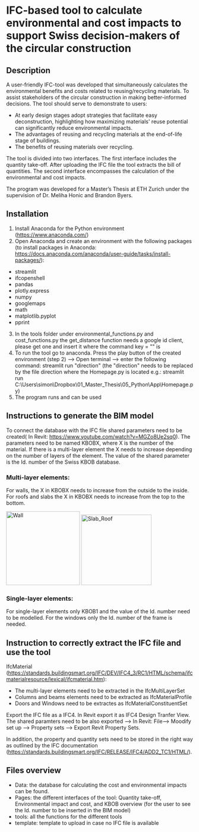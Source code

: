 # IFC-based tool to calculate environmental and cost impacts to support Swiss decision-makers of the circular construction
## Description

A user-friendly IFC-tool was developed that simultaneously calculates the environmental benefits and costs related to reusing/recycling materials. To assist stakeholders of the circular construction in making better-informed decisions.
The tool should serve to demonstrate to users:
+ At early design stages adopt strategies that facilitate easy deconstruction, highlighting how maximizing materials' reuse potential can significantly reduce environmental impacts.
+ The advantages of reusing and recycling materials at the end-of-life stage of buildings.
+ The benefits of reusing materials over recycling.

The tool is divided into two interfaces. The first interface includes the quantity take-off. After uploading the IFC file the tool extracts the bill of quantities. The second interface encompasses the calculation of the environmental and cost impacts. 

The program was developed for a Master’s Thesis at ETH Zurich under the supervision of Dr. Meliha Honic and Brandon Byers. 

## Installation

1. Install Anaconda for the Python environment (https://www.anaconda.com/)
2.  Open Anaconda and create an environment with the following packages (to install packages in Anaconda: https://docs.anaconda.com/anaconda/user-guide/tasks/install-packages/):
+ streamlit
+ ifcopenshell
+ pandas
+ plotly.express
+ numpy
+ googlemaps
+ math
+ matplotlib.pyplot
+ pprint
3. In the tools folder under environmental_functions.py and cost_functions.py the get_distance function needs a google id client, please get one and insert it where the command key = "" is 
4. To run the tool go to anaconda. Press the play  button  of the created environment (step 2) --> Open terminal --> enter the following command: streamlit run "direction" (the "direction" needs to be replaced by the file direction where the Homepage.py is located e.g.: 
streamlit run C:\Users\simon\Dropbox\01_Master_Thesis\05_Python\App\Homepage.py)
5. The program runs and can be used

## Instructions to generate the BIM model
To connect the database with the IFC file shared parameters need to be created( In Revit: https://www.youtube.com/watch?v=MGZo8Ue2sq0). The parameters need to be named KBOBX, where X is the number of the material. If there is a multi-layer element the X needs to increase depending on the number of layers of the element. The value of the shared parameter is the Id. number of the Swiss KBOB database.

### Multi-layer elements:
For walls, the X in KBOBX needs to increase from the outside to the inside. For roofs and slabs the X in KBOBX needs to increase from the top to the bottom.  

<img width="198" alt="Wall" src="https://user-images.githubusercontent.com/122563486/217525946-44814ffc-d2b2-4a60-96a1-f3977cdb42d5.png">
<img width="189" alt="Slab_Roof" src="https://user-images.githubusercontent.com/122563486/217529924-5c43e988-978e-4ae4-bdc9-b33d816650a5.png">

### Single-layer elements:

For single-layer elements  only KBOB1 and the value of the Id. number need to be modelled. For the windows only the Id. number of the frame is needed. 

## Instruction to correctly extract the IFC file and use the tool

IfcMaterial (https://standards.buildingsmart.org/IFC/DEV/IFC4_3/RC1/HTML/schema/ifcmaterialresource/lexical/ifcmaterial.htm):
+ The multi-layer elements need to be extracted in the IfcMultiLayerSet
+ Columns and beams elements need to be extracted as IfcMaterialProfile
+ Doors and Windows need to be extractes as IfcMaterialConstituentSet

Export the IFC file as a IFC4. In Revit export it  as IFC4 Design Tranfer View. The shared paramters need to be also exported --> In Revit: File--> Moodify set up --> Property sets --> Export Revit Property Sets.

In addition, the property and quantity sets need to be stored in the right way as outlined by the IFC documentation (https://standards.buildingsmart.org/IFC/RELEASE/IFC4/ADD2_TC1/HTML/).

## Files overview 
+ Data: the database for calculating the cost and environmental impacts can be found.
+ Pages: the different interfaces of the tool: Quantity take-off, Environmental impact and cost, and KBOB overview (for the user to see the Id. number to be inserted in the BIM model)
+ tools: all the functions for the different tools
+ template: template to upload in case no IFC file is available
